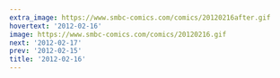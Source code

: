 ```yaml
---
extra_image: https://www.smbc-comics.com/comics/20120216after.gif
hovertext: '2012-02-16'
image: https://www.smbc-comics.com/comics/20120216.gif
next: '2012-02-17'
prev: '2012-02-15'
title: '2012-02-16'
---
```

